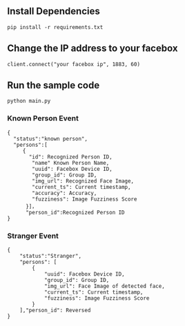 
## Install Dependencies

```
pip install -r requirements.txt
```

## Change the IP address to your facebox

```
client.connect("your facebox ip", 1883, 60)
```

## Run the sample code

```
python main.py
```

### Known Person Event

```
{
  "status":"known person",
  "persons":[
     {
       "id": Recognized Person ID,
        "name" Known Person Name,
        "uuid": Facebox Device ID,
        "group_id": Group ID,
        "img_url": Recognized Face Image,
        "current_ts": Current timestamp,
        "accuracy": Accuracy,
        "fuzziness": Image Fuzziness Score
      }]，
      "person_id":Recognized Person ID
}
```

### Stranger Event

```
{
    "status":"Stranger",
    "persons": [
        {
            "uuid": Facebox Device ID,
            "group_id": Group ID,
            "img_url": Face Image of detected face,
            "current_ts": Current timestamp,
            "fuzziness": Image Fuzziness Score
        }
    ],"person_id": Reversed
}
```

